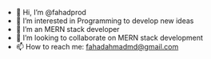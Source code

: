 - 👋 Hi, I’m @fahadprod
- 👀 I’m interested in Programming to develop new ideas
- 🌱 I’m an MERN stack developer
- 💞️ I’m looking to collaborate on MERN stack development
- 📫 How to reach me: fahadahmadmd@gmail.com

<!---
fahadprod/fahadprod is a ✨ special ✨ repository because its `README.md` (this file) appears on your GitHub profile.
You can click the Preview link to take a look at your changes.
--->
